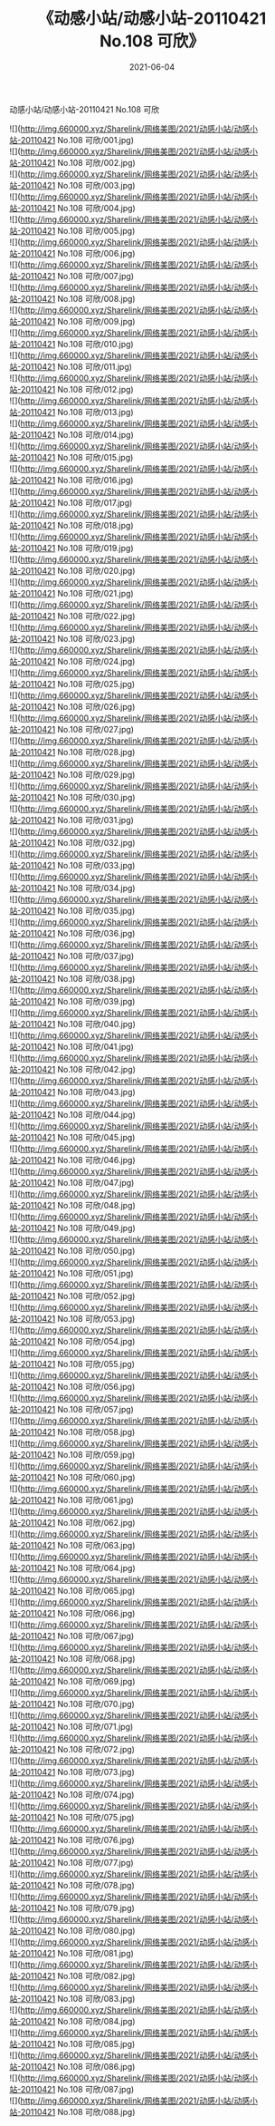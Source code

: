 ﻿---
layout: post
title:  《动感小站/动感小站-20110421 No.108 可欣》
date:   2021-06-04
img: http://img.660000.xyz/Sharelink/网络美图/2021/动感小站/动感小站-20110421 No.108 可欣/000.jpg
categories: [美女, 清纯, 唯美]
---

动感小站/动感小站-20110421 No.108 可欣

 ![](http://img.660000.xyz/Sharelink/网络美图/2021/动感小站/动感小站-20110421 No.108 可欣/001.jpg) <br>![](http://img.660000.xyz/Sharelink/网络美图/2021/动感小站/动感小站-20110421 No.108 可欣/002.jpg) <br>![](http://img.660000.xyz/Sharelink/网络美图/2021/动感小站/动感小站-20110421 No.108 可欣/003.jpg) <br>![](http://img.660000.xyz/Sharelink/网络美图/2021/动感小站/动感小站-20110421 No.108 可欣/004.jpg) <br>![](http://img.660000.xyz/Sharelink/网络美图/2021/动感小站/动感小站-20110421 No.108 可欣/005.jpg) <br>![](http://img.660000.xyz/Sharelink/网络美图/2021/动感小站/动感小站-20110421 No.108 可欣/006.jpg) <br>![](http://img.660000.xyz/Sharelink/网络美图/2021/动感小站/动感小站-20110421 No.108 可欣/007.jpg) <br>![](http://img.660000.xyz/Sharelink/网络美图/2021/动感小站/动感小站-20110421 No.108 可欣/008.jpg) <br>![](http://img.660000.xyz/Sharelink/网络美图/2021/动感小站/动感小站-20110421 No.108 可欣/009.jpg) <br>![](http://img.660000.xyz/Sharelink/网络美图/2021/动感小站/动感小站-20110421 No.108 可欣/010.jpg) <br>![](http://img.660000.xyz/Sharelink/网络美图/2021/动感小站/动感小站-20110421 No.108 可欣/011.jpg) <br>![](http://img.660000.xyz/Sharelink/网络美图/2021/动感小站/动感小站-20110421 No.108 可欣/012.jpg) <br>![](http://img.660000.xyz/Sharelink/网络美图/2021/动感小站/动感小站-20110421 No.108 可欣/013.jpg) <br>![](http://img.660000.xyz/Sharelink/网络美图/2021/动感小站/动感小站-20110421 No.108 可欣/014.jpg) <br>![](http://img.660000.xyz/Sharelink/网络美图/2021/动感小站/动感小站-20110421 No.108 可欣/015.jpg) <br>![](http://img.660000.xyz/Sharelink/网络美图/2021/动感小站/动感小站-20110421 No.108 可欣/016.jpg) <br>![](http://img.660000.xyz/Sharelink/网络美图/2021/动感小站/动感小站-20110421 No.108 可欣/017.jpg) <br>![](http://img.660000.xyz/Sharelink/网络美图/2021/动感小站/动感小站-20110421 No.108 可欣/018.jpg) <br>![](http://img.660000.xyz/Sharelink/网络美图/2021/动感小站/动感小站-20110421 No.108 可欣/019.jpg) <br>![](http://img.660000.xyz/Sharelink/网络美图/2021/动感小站/动感小站-20110421 No.108 可欣/020.jpg) <br>![](http://img.660000.xyz/Sharelink/网络美图/2021/动感小站/动感小站-20110421 No.108 可欣/021.jpg) <br>![](http://img.660000.xyz/Sharelink/网络美图/2021/动感小站/动感小站-20110421 No.108 可欣/022.jpg) <br>![](http://img.660000.xyz/Sharelink/网络美图/2021/动感小站/动感小站-20110421 No.108 可欣/023.jpg) <br>![](http://img.660000.xyz/Sharelink/网络美图/2021/动感小站/动感小站-20110421 No.108 可欣/024.jpg) <br>![](http://img.660000.xyz/Sharelink/网络美图/2021/动感小站/动感小站-20110421 No.108 可欣/025.jpg) <br>![](http://img.660000.xyz/Sharelink/网络美图/2021/动感小站/动感小站-20110421 No.108 可欣/026.jpg) <br>![](http://img.660000.xyz/Sharelink/网络美图/2021/动感小站/动感小站-20110421 No.108 可欣/027.jpg) <br>![](http://img.660000.xyz/Sharelink/网络美图/2021/动感小站/动感小站-20110421 No.108 可欣/028.jpg) <br>![](http://img.660000.xyz/Sharelink/网络美图/2021/动感小站/动感小站-20110421 No.108 可欣/029.jpg) <br>![](http://img.660000.xyz/Sharelink/网络美图/2021/动感小站/动感小站-20110421 No.108 可欣/030.jpg) <br>![](http://img.660000.xyz/Sharelink/网络美图/2021/动感小站/动感小站-20110421 No.108 可欣/031.jpg) <br>![](http://img.660000.xyz/Sharelink/网络美图/2021/动感小站/动感小站-20110421 No.108 可欣/032.jpg) <br>![](http://img.660000.xyz/Sharelink/网络美图/2021/动感小站/动感小站-20110421 No.108 可欣/033.jpg) <br>![](http://img.660000.xyz/Sharelink/网络美图/2021/动感小站/动感小站-20110421 No.108 可欣/034.jpg) <br>![](http://img.660000.xyz/Sharelink/网络美图/2021/动感小站/动感小站-20110421 No.108 可欣/035.jpg) <br>![](http://img.660000.xyz/Sharelink/网络美图/2021/动感小站/动感小站-20110421 No.108 可欣/036.jpg) <br>![](http://img.660000.xyz/Sharelink/网络美图/2021/动感小站/动感小站-20110421 No.108 可欣/037.jpg) <br>![](http://img.660000.xyz/Sharelink/网络美图/2021/动感小站/动感小站-20110421 No.108 可欣/038.jpg) <br>![](http://img.660000.xyz/Sharelink/网络美图/2021/动感小站/动感小站-20110421 No.108 可欣/039.jpg) <br>![](http://img.660000.xyz/Sharelink/网络美图/2021/动感小站/动感小站-20110421 No.108 可欣/040.jpg) <br>![](http://img.660000.xyz/Sharelink/网络美图/2021/动感小站/动感小站-20110421 No.108 可欣/041.jpg) <br>![](http://img.660000.xyz/Sharelink/网络美图/2021/动感小站/动感小站-20110421 No.108 可欣/042.jpg) <br>![](http://img.660000.xyz/Sharelink/网络美图/2021/动感小站/动感小站-20110421 No.108 可欣/043.jpg) <br>![](http://img.660000.xyz/Sharelink/网络美图/2021/动感小站/动感小站-20110421 No.108 可欣/044.jpg) <br>![](http://img.660000.xyz/Sharelink/网络美图/2021/动感小站/动感小站-20110421 No.108 可欣/045.jpg) <br>![](http://img.660000.xyz/Sharelink/网络美图/2021/动感小站/动感小站-20110421 No.108 可欣/046.jpg) <br>![](http://img.660000.xyz/Sharelink/网络美图/2021/动感小站/动感小站-20110421 No.108 可欣/047.jpg) <br>![](http://img.660000.xyz/Sharelink/网络美图/2021/动感小站/动感小站-20110421 No.108 可欣/048.jpg) <br>![](http://img.660000.xyz/Sharelink/网络美图/2021/动感小站/动感小站-20110421 No.108 可欣/049.jpg) <br>![](http://img.660000.xyz/Sharelink/网络美图/2021/动感小站/动感小站-20110421 No.108 可欣/050.jpg) <br>![](http://img.660000.xyz/Sharelink/网络美图/2021/动感小站/动感小站-20110421 No.108 可欣/051.jpg) <br>![](http://img.660000.xyz/Sharelink/网络美图/2021/动感小站/动感小站-20110421 No.108 可欣/052.jpg) <br>![](http://img.660000.xyz/Sharelink/网络美图/2021/动感小站/动感小站-20110421 No.108 可欣/053.jpg) <br>![](http://img.660000.xyz/Sharelink/网络美图/2021/动感小站/动感小站-20110421 No.108 可欣/054.jpg) <br>![](http://img.660000.xyz/Sharelink/网络美图/2021/动感小站/动感小站-20110421 No.108 可欣/055.jpg) <br>![](http://img.660000.xyz/Sharelink/网络美图/2021/动感小站/动感小站-20110421 No.108 可欣/056.jpg) <br>![](http://img.660000.xyz/Sharelink/网络美图/2021/动感小站/动感小站-20110421 No.108 可欣/057.jpg) <br>![](http://img.660000.xyz/Sharelink/网络美图/2021/动感小站/动感小站-20110421 No.108 可欣/058.jpg) <br>![](http://img.660000.xyz/Sharelink/网络美图/2021/动感小站/动感小站-20110421 No.108 可欣/059.jpg) <br>![](http://img.660000.xyz/Sharelink/网络美图/2021/动感小站/动感小站-20110421 No.108 可欣/060.jpg) <br>![](http://img.660000.xyz/Sharelink/网络美图/2021/动感小站/动感小站-20110421 No.108 可欣/061.jpg) <br>![](http://img.660000.xyz/Sharelink/网络美图/2021/动感小站/动感小站-20110421 No.108 可欣/062.jpg) <br>![](http://img.660000.xyz/Sharelink/网络美图/2021/动感小站/动感小站-20110421 No.108 可欣/063.jpg) <br>![](http://img.660000.xyz/Sharelink/网络美图/2021/动感小站/动感小站-20110421 No.108 可欣/064.jpg) <br>![](http://img.660000.xyz/Sharelink/网络美图/2021/动感小站/动感小站-20110421 No.108 可欣/065.jpg) <br>![](http://img.660000.xyz/Sharelink/网络美图/2021/动感小站/动感小站-20110421 No.108 可欣/066.jpg) <br>![](http://img.660000.xyz/Sharelink/网络美图/2021/动感小站/动感小站-20110421 No.108 可欣/067.jpg) <br>![](http://img.660000.xyz/Sharelink/网络美图/2021/动感小站/动感小站-20110421 No.108 可欣/068.jpg) <br>![](http://img.660000.xyz/Sharelink/网络美图/2021/动感小站/动感小站-20110421 No.108 可欣/069.jpg) <br>![](http://img.660000.xyz/Sharelink/网络美图/2021/动感小站/动感小站-20110421 No.108 可欣/070.jpg) <br>![](http://img.660000.xyz/Sharelink/网络美图/2021/动感小站/动感小站-20110421 No.108 可欣/071.jpg) <br>![](http://img.660000.xyz/Sharelink/网络美图/2021/动感小站/动感小站-20110421 No.108 可欣/072.jpg) <br>![](http://img.660000.xyz/Sharelink/网络美图/2021/动感小站/动感小站-20110421 No.108 可欣/073.jpg) <br>![](http://img.660000.xyz/Sharelink/网络美图/2021/动感小站/动感小站-20110421 No.108 可欣/074.jpg) <br>![](http://img.660000.xyz/Sharelink/网络美图/2021/动感小站/动感小站-20110421 No.108 可欣/075.jpg) <br>![](http://img.660000.xyz/Sharelink/网络美图/2021/动感小站/动感小站-20110421 No.108 可欣/076.jpg) <br>![](http://img.660000.xyz/Sharelink/网络美图/2021/动感小站/动感小站-20110421 No.108 可欣/077.jpg) <br>![](http://img.660000.xyz/Sharelink/网络美图/2021/动感小站/动感小站-20110421 No.108 可欣/078.jpg) <br>![](http://img.660000.xyz/Sharelink/网络美图/2021/动感小站/动感小站-20110421 No.108 可欣/079.jpg) <br>![](http://img.660000.xyz/Sharelink/网络美图/2021/动感小站/动感小站-20110421 No.108 可欣/080.jpg) <br>![](http://img.660000.xyz/Sharelink/网络美图/2021/动感小站/动感小站-20110421 No.108 可欣/081.jpg) <br>![](http://img.660000.xyz/Sharelink/网络美图/2021/动感小站/动感小站-20110421 No.108 可欣/082.jpg) <br>![](http://img.660000.xyz/Sharelink/网络美图/2021/动感小站/动感小站-20110421 No.108 可欣/083.jpg) <br>![](http://img.660000.xyz/Sharelink/网络美图/2021/动感小站/动感小站-20110421 No.108 可欣/084.jpg) <br>![](http://img.660000.xyz/Sharelink/网络美图/2021/动感小站/动感小站-20110421 No.108 可欣/085.jpg) <br>![](http://img.660000.xyz/Sharelink/网络美图/2021/动感小站/动感小站-20110421 No.108 可欣/086.jpg) <br>![](http://img.660000.xyz/Sharelink/网络美图/2021/动感小站/动感小站-20110421 No.108 可欣/087.jpg) <br>![](http://img.660000.xyz/Sharelink/网络美图/2021/动感小站/动感小站-20110421 No.108 可欣/088.jpg) <br>